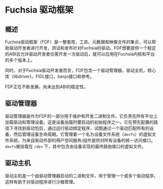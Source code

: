 <!---
# Fuchsia Driver Framework
--->
# Fuchsia 驱动框架
<!---
## Overview
Fuchsia Driver Framework (FDF) is a collection of libraries, tools, metadata and images that enables
driver writers to develop, test and distribute drivers targeting Fuchsia. This is aimed to provide a
stable ABI allowing driver developers to potentially write a driver once and use it on multiple
versions of the Fuchsia kernel and platform.

At the moment, the FDF is composed of a driver manager, driver host, core library (libdriver),
FIDL interfaces, banjo interfaces and guidelines to develop drivers for Fuchsia.
FDF is constantly evolving and yet to achieve ABI stability.
--->

## 概述

Fuchsia驱动框架（FDF）是一整套库，工具，元数据和映像文件的集合，可以帮助驱动开发者进行开发，测试和发布针对Fuchsia的驱动。FDF想要提供一个稳定的ABI去允许驱动开发者仅需开发一次驱动后，就可以应用在Fuchsia内核和平台的多个版本上。

同时，对于Fuchsia驱动开发者而言，FDF包含一个驱动管理器，驱动主机，核心库（libdriver)，FIDL接口，banjo接口和参考。

FDF正在不断发展，尚未达到ABI的稳定性。

<!---

## Driver manager

Driver manager is a binary maintained and developed as part of FDF. It is responsible to
load drivers and manage devices on all platforms. This is one of the initial process to be started
on device bootup. It finds driver packages in pre-configured paths, tries to match a
driver for every device by running the driver's bind program, and manages the device lifecycle.
It hosts a virtual filesystem named as Device Filesystem (`devfs`), that provides
uniform access to all devices from userspace services/components external to the drivers. `devfs`
is mounted under `/dev` and contains virtual files that eventually route to interfaces
implemented by the devices.

--->

## 驱动管理器

驱动管理器是作为FDF的一部分用于维护和开发二进制文件。它负责在所有平台上加载驱动和管理设备。这是设备加载时要启动的初始程序之一。它在预先配置的路径下寻找到驱动包后，通过运行驱动绑定程序，试图通过一个驱动匹配所有的设备，然后管理设备生命周期。它管理着一个名为设备文件系统（`devfs`）的虚拟文件系统，为来自驱动外部的用户空间服务/组件提供对所有设备的统一访问接口。 `devfs`被挂载在 `/dev` 下，其中包含由设备实现的最终路由接口的虚拟文件。

<!---

## Driver host

Driver host is a binary that is launched by driver manager to host one or more drivers. It
facilitates sandboxing of drivers.

--->

## 驱动主机

驱动主机是一个由驱动管理器启动的二进制文件，用于管理一个或多个驱动程序。这样有助于对驱动程序进行沙箱管理。
